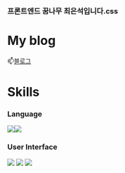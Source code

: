 ### 프론트엔드 꿈나무 최은석입니다.css

<h1>My blog</h1>
📫<a href="https://velog.io/@xnelb013">블로그</a>

<h1>Skills</h1>
<h3>Language</h3>
<div style="display:flex">
<img src="https://img.shields.io/badge/javascript-F7DF1E?style=flat&logo=javascript&logoColor=white"/>
<img src="https://img.shields.io/badge/typescript-3178C6?style=flat&logo=typescript&logoColor=white"/>
  </div>
<h3>User Interface</h3>
<img src="https://img.shields.io/badge/html5-E34F26?style=flat&logo=html5&logoColor=white"/>
<img src="https://img.shields.io/badge/css3-1572B6?style=flat&logo=css3&logoColor=white"/>
<img src="https://img.shields.io/badge/typescript-3178C6?style=flat&logo=typescript&logoColor=white"/>

<!--
**xnelb013/xnelb013** is a ✨ _special_ ✨ repository because its `README.md` (this file) appears on your GitHub profile.

Here are some ideas to get you started:

- 🔭 I’m currently working on ...
- 🌱 I’m currently learning ...
- 👯 I’m looking to collaborate on ...
- 🤔 I’m looking for help with ...
- 💬 Ask me about ...
- 📫 How to reach me: ...
- 😄 Pronouns: ...
- ⚡ Fun fact: ...
-->
